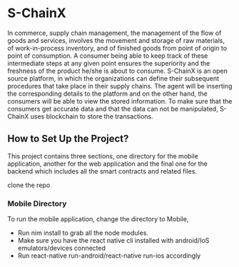 # S-ChainX
In commerce, supply chain management, the management of the flow of goods and services, involves the movement and storage of raw materials, of work-in-process inventory, and of finished goods from point of origin to point of consumption. A consumer being able to keep track of these intermediate steps at any given point ensures the superiority and the freshness of the product he/she is about to consume. S-ChainX is an open source platform, in which the organizations can define their subsequent procedures that take place in their supply chains. The agent will be inserting the corresponding details to the platform and on the other hand, the consumers will be able to view the stored information. To make sure that the consumers get accurate data and that the data can not be manipulated, S-ChainX uses blockchain to store the transactions.

## How to Set Up the Project?
This project contains three sections, one directory for the mobile application, another for the web application and the final one for the backend which includes all the smart contracts and related files.

clone the repo

### Mobile Directory
To run the mobile application, change the directory to Mobile,
* Run nim install to grab all the node modules.
* Make sure you have the react native cli installed with android/IoS emulators/devices connected
* Run react-native run-android/react-native run-ios accordingly

